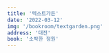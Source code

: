 ```yaml
---
title: '텍스트가든'
date: '2022-03-12'
img: '/bookroom/textgarden.png'
address: '대전'
book: '소박한 정원'
---
```

